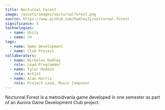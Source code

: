```yaml
---
title: Nocturnal Forest
image: /assets/images/nocturnalforest.png
source: https://www.github.com/hadley31/nocturnal-forest
significance: 5
technologies:
  - name: Unity
  - name: C#
tags:
  - name: Game Development
  - name: Club Project
collaborators:
  - name: Nicholas Hadley
    role: Lead Programmer
  - name: Tyler Hodzen
    role: Artist
  - name: Alan Harris
    role: Project Lead, Music Composer
---
```


Nocturnal Forest is a metroidvania game developed in one semester as part of an Aurora Game Development Club project.